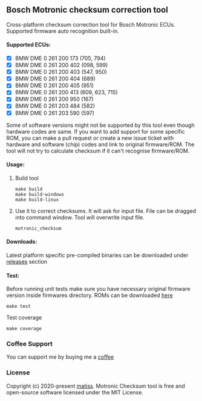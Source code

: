 ## Bosch Motronic checksum correction tool

Cross-platform checksum correction tool for Bosch Motronic ECUs. Supported firmware auto recognition built-in.

#### Supported ECUs:

- [x] BMW DME 0 261 200 173 (705, 794)
- [x] BMW DME 0 261 200 402 (098, 599)
- [x] BMW DME 0 261 200 403 (547, 950)
- [x] BMW DME 0 261 200 404 (689)
- [x] BMW DME 0 261 200 405 (951)
- [x] BMW DME 0 261 200 413 (609, 623, 715)
- [x] BMW DME 0 261 200 950 (167)
- [x] BMW DME 0 261 203 484 (582)
- [x] BMW DME 0 261 203 590 (597)

Some of software versions might not be supported by this tool even though hardware codes are same. If you want to add support for some specific ROM, you can make a pull request or create a new issue ticket with hardware and software (chip) codes and link to original firmware/ROM. The tool will not try to calculate checksum if it can't recognise firmware/ROM.

#### Usage:

1. Build tool
    ```
    make build
    make build-windows
    make build-linux
    ```

2. Use it to correct checksums. It will ask for input file. File can be dragged into command window. Tool will overwrite input file.
    ```
    motronic_checksum
    ```

#### Downloads:

Latest platform specific pre-compiled binaries can be downloaded under [releases](https://github.com/matiss/motronic-checksum/releases) section


#### Test:

Before running unit tests make sure you have necessary original firmware version inside firmwares directory. ROMs can be downloaded [here](https://www.dropbox.com/sh/7waxylurxvu9qo1/AADMF_GXHVlr8CWAhL7JcERna?dl=0)
```
make test
```

Test coverage
```
make coverage
```

### Coffee Support

You can support me by buying me a [coffee](https://www.buymeacoffee.com/matiss)

### License

Copyright (c) 2020-present [matiss](https://github.com/matiss). Motronic Checksum tool is free and open-source software licensed under the MIT License.